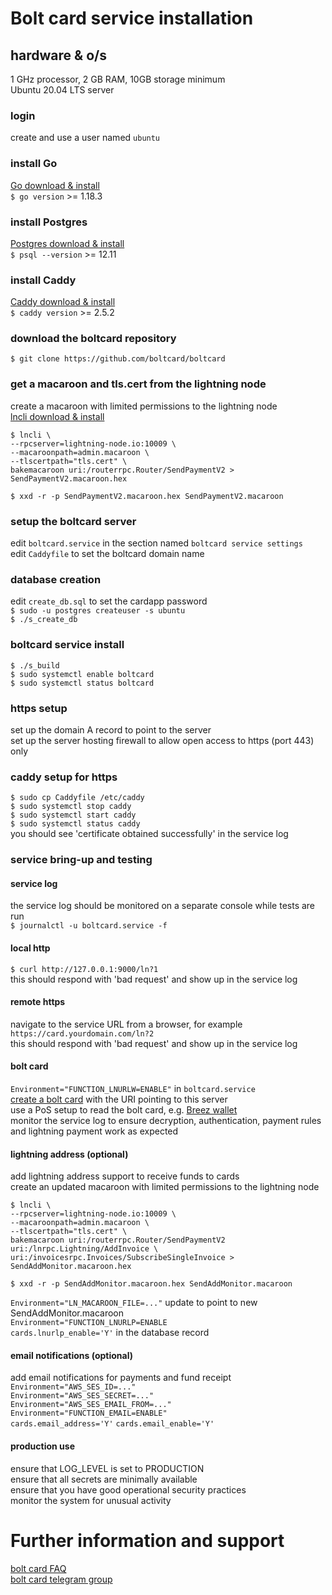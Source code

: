 # Bolt card service installation

## hardware & o/s

1 GHz processor, 2 GB RAM, 10GB storage minimum  
Ubuntu 20.04 LTS server

### login

create and use a user named `ubuntu`

### install Go

[Go download & install](https://go.dev/doc/install)  
`$ go version` >= 1.18.3

### install Postgres

[Postgres download & install](https://www.postgresql.org/download/linux/ubuntu/)  
`$ psql --version` >= 12.11

### install Caddy

[Caddy download & install](https://caddyserver.com/docs/install)  
`$ caddy version` >= 2.5.2

### download the boltcard repository

`$ git clone https://github.com/boltcard/boltcard`

### get a macaroon and tls.cert from the lightning node

create a macaroon with limited permissions to the lightning node  
[lncli download & install](https://github.com/lightningnetwork/lnd/blob/master/docs/INSTALL.md)
```
$ lncli \                                                    
--rpcserver=lightning-node.io:10009 \
--macaroonpath=admin.macaroon \
--tlscertpath="tls.cert" \
bakemacaroon uri:/routerrpc.Router/SendPaymentV2 > SendPaymentV2.macaroon.hex

$ xxd -r -p SendPaymentV2.macaroon.hex SendPaymentV2.macaroon
```

### setup the boltcard server
edit `boltcard.service` in the section named `boltcard service settings`  
edit `Caddyfile` to set the boltcard domain name  

### database creation
edit `create_db.sql` to set the cardapp password  
`$ sudo -u postgres createuser -s ubuntu`  
`$ ./s_create_db`  

### boltcard service install
`$ ./s_build`  
`$ sudo systemctl enable boltcard`  
`$ sudo systemctl status boltcard`

### https setup
set up the domain A record to point to the server  
set up the server hosting firewall to allow open access to https (port 443) only  

### caddy setup for https
`$ sudo cp Caddyfile /etc/caddy`  
`$ sudo systemctl stop caddy`  
`$ sudo systemctl start caddy`  
`$ sudo systemctl status caddy`  
you should see 'certificate obtained successfully' in the service log

### service bring-up and testing
#### service log
the service log should be monitored on a separate console while tests are run  
`$ journalctl -u boltcard.service -f`
#### local http
`$ curl http://127.0.0.1:9000/ln?1`  
this should respond with 'bad request' and show up in the service log  
#### remote https
navigate to the service URL from a browser, for example `https://card.yourdomain.com/ln?2`  
this should respond with 'bad request' and show up in the service log  
#### bolt card
`Environment="FUNCTION_LNURLW=ENABLE"` in `boltcard.service`  
[create a bolt card](CARD_ANDROID.md) with the URI pointing to this server  
use a PoS setup to read the bolt card, e.g. [Breez wallet](https://breez.technology/)   
monitor the service log to ensure decryption, authentication, payment rules and lightning payment work as expected  
#### lightning address (optional)
add lightning address support to receive funds to cards  
create an updated macaroon with limited permissions to the lightning node
```
$ lncli \
--rpcserver=lightning-node.io:10009 \
--macaroonpath=admin.macaroon \
--tlscertpath="tls.cert" \
bakemacaroon uri:/routerrpc.Router/SendPaymentV2 uri:/lnrpc.Lightning/AddInvoice \
uri:/invoicesrpc.Invoices/SubscribeSingleInvoice > SendAddMonitor.macaroon.hex

$ xxd -r -p SendAddMonitor.macaroon.hex SendAddMonitor.macaroon
```
`Environment="LN_MACAROON_FILE=..."` update to point to new SendAddMonitor.macaroon  
`Environment="FUNCTION_LNURLP=ENABLE`  
`cards.lnurlp_enable='Y'` in the database record  
#### email notifications (optional)
add email notifications for payments and fund receipt  
`Environment="AWS_SES_ID=..."`  
`Environment="AWS_SES_SECRET=..."`  
`Environment="AWS_SES_EMAIL_FROM=..."`  
`Environment="FUNCTION_EMAIL=ENABLE"`  
`cards.email_address='Y'` 
`cards.email_enable='Y'`
#### production use
ensure that LOG_LEVEL is set to PRODUCTION  
ensure that all secrets are minimally available  
ensure that you have good operational security practices  
monitor the system for unusual activity  

# Further information and support

[bolt card FAQ](FAQ.md)  
[bolt card telegram group](https://t.me/bolt_card)
